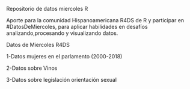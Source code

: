 Repositorio de  datos miercoles  R

Aporte para la comunidad Hispanoamericana R4DS de R y participar en #DatosDeMiercoles, para aplicar habilidades en desafíos analizando,procesando y visualizando datos.

Datos de Miercoles R4DS

1-Datos mujeres en el parlamento (2000-2018)

2-Datos sobre Vinos

3-Datos sobre legislación orientación sexual
